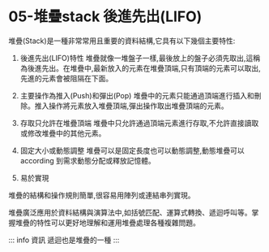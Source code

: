 # 05-堆疊stack 後進先出(LIFO)

堆疊(Stack)是一種非常常用且重要的資料結構,它具有以下幾個主要特性:

1. 後進先出(LIFO)特性
堆疊就像一堆盤子一樣,最後放上的盤子必須先取出,這稱為後進先出。在堆疊中,最新放入的元素在堆疊頂端,只有頂端的元素可以取出,先進的元素會被阻隔在下面。

2. 主要操作為推入(Push)和彈出(Pop)
堆疊中的元素只能通過頂端進行插入和刪除。推入操作將元素放入堆疊頂端,彈出操作取出堆疊頂端的元素。

3. 存取只允許在堆疊頂端
堆疊中只允許通過頂端元素進行存取,不允許直接讀取或修改堆疊中的其他元素。

4. 固定大小或動態調整
堆疊可以是固定長度也可以動態調整,動態堆疊可以 according 到需求動態分配或釋放記憶體。

5. 易於實現

堆疊的結構和操作規則簡單,很容易用陣列或連結串列實現。

堆疊廣泛應用於資料結構與演算法中,如括號匹配、運算式轉換、遞迴呼叫等。掌握堆疊的特性可以更好地理解和運用堆疊處理各種複雜問題。

::: info 資訊
遞迴也是堆疊的一種
:::